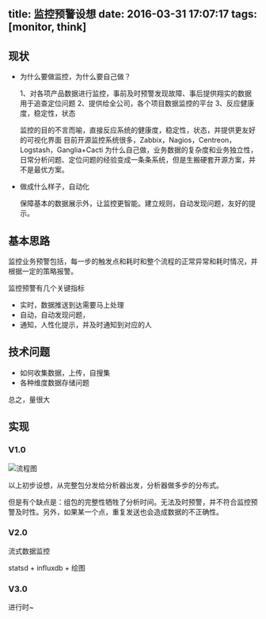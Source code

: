 title: 监控预警设想
date: 2016-03-31 17:07:17
tags: [monitor, think]
---

## 现状

* 为什么要做监控，为什么要自己做？

  1、对各项产品数据进行监控，事前及时预警发现故障、事后提供翔实的数据用于追查定位问题
  2、提供给全公司，各个项目数据监控的平台
  3、反应健康度，稳定性，状态

  监控的目的不言而喻，直接反应系统的健康度，稳定性，状态，并提供更友好的可视化界面
  目前开源监控系统很多，Zabbix，Nagios，Centreon，Logstash，Ganglia+Cacti
  为什么自己做，业务数据的复杂度和业务独立性，日常分析问题、定位问题的经验变成一条条系统，但是生搬硬套开源方案，并不是最优方案。

* 做成什么样子，自动化

  保障基本的数据展示外，让监控更智能。建立规则，自动发现问题，友好的提示。


## 基本思路

监控业务预警包括，每一步的触发点和耗时和整个流程的正常异常和耗时情况，并根据一定的策略报警。

监控预警有几个关键指标

* 实时，数据推送到达需要马上处理
* 自动，自动发现问题，
* 通知，人性化提示，并及时通知到对应的人

## 技术问题

* 如何收集数据，上传，自搜集
* 各种维度数据存储问题

总之，量很大

## 实现

### V1.0

![流程图](https://img-fotki.yandex.ru/get/133056/140361620.5/0_1772d6_5d3a59a4_orig.png)

以上初步设想，从完整包分发给分析器出发，分析器做多步的分布式。

但是有个缺点是：组包的完整性牺牲了分析时间。无法及时预警，并不符合监控预警及时性。另外，如果某一个点，重复发送也会造成数据的不正确性。

### V2.0

流式数据监控

statsd + influxdb + 绘图

### V3.0

进行时~